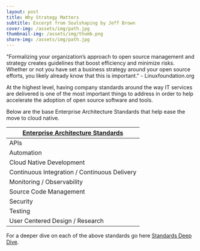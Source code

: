 ```yaml
---
layout: post
title: Why Strategy Matters
subtitle: Excerpt from Soulshaping by Jeff Brown
cover-img: /assets/img/path.jpg
thumbnail-img: /assets/img/thumb.png
share-img: /assets/img/path.jpg
---
```


"Formalizing your organization’s approach to open source management and strategy creates guidelines that boost efficiency and minimize risks. Whether or not you have set a business strategy around your open source efforts, you likely already know that this is important." - Linuxfoundation.org

At the highest level, having company standards around the way IT services are delivered is one of the most important things to address in order to help accelerate the adoption of open source software and tools.

Below are the base Enterprise Architecture Standards that help ease the move to cloud native.

| [Enterprise Architecture Standards](workshops/how_we_enable/03-Strategy.md) |
|-----------------------------------------------------------------------------|
| APIs                                                                        |
| Automation                                                                  |
| Cloud Native Development                                                    |
| Continuous Integration / Continuous Delivery                                |
| Monitoring / Observability                                                  |
| Source Code Management                                                      |
| Security                                                                    |
| Testing                                                                     |
| User Centered Design / Research                                             |

For a deeper dive on each of the above standards go here [Standards Deep Dive](workshops/how_we_enable/03-Strategy.md).
